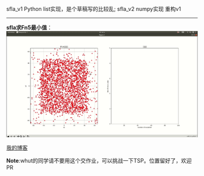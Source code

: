 sfla_v1   Python list实现，是个草稿写的比较乱;
sfla_v2   numpy实现   重构v1

------


**sfla求Fn5最小值**：
![sfla求Fn5最小值](https://github.com/LMingl/Shuffled-frog-leaping-algorithm-python-/blob/main/show.gif)

[我的博客](https://blog.csdn.net/abc_lml/article/details/110569218)

**Note**:whut的同学请不要用这个交作业，可以挑战一下TSP。位置留好了，欢迎PR

